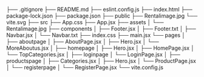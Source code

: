 ├── .gitignore
├── README.md
├── eslint.config.js
├── index.html
├── package-lock.json
├── package.json
├── public
    ├── Rentalimage.jpg
    └── vite.svg
├── src
    ├── App.css
    ├── App.jsx
    ├── assets
    │   └── Rentalimage.jpg
    ├── components
    │   ├── Footer.jsx
    │   ├── Footer.txt
    │   ├── Navbar.jsx
    │   └── Navbar.txt
    ├── index.css
    ├── main.jsx
    └── pages
    │   ├── aboutpage
    │       ├── AboutPage.jsx
    │       ├── Hero.jsx
    │       └── MoreAboutus.jsx
    │   ├── homepage
    │       ├── Hero.jsx
    │       ├── HomePage.jsx
    │       └── TopCategories.jsx
    │   ├── loginpage
    │       └── LoginPage.jsx
    │   ├── productspage
    │       ├── Categories.jsx
    │       ├── Hero.jsx
    │       └── ProductPage.jsx
    │   └── registerpage
    │       └── RegisterPage.jsx
└── vite.config.js
